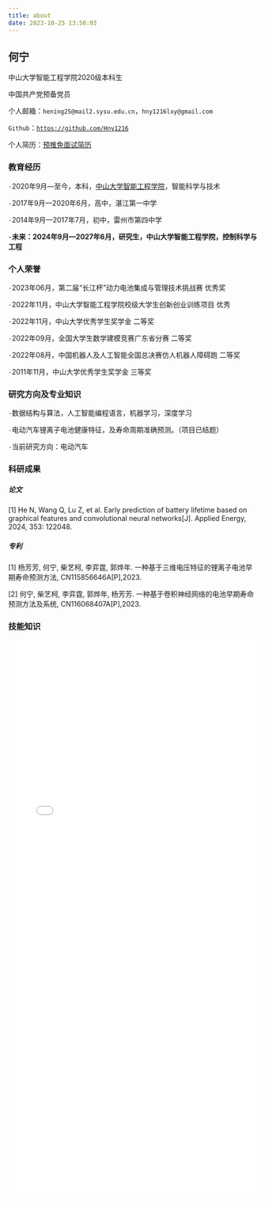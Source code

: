 ```yaml
---
title: about
date: 2023-10-25 13:58:03
---
```


## 何宁

中山大学智能工程学院2020级本科生

中国共产党预备党员

个人邮箱：`hening25@mail2.sysu.edu.cn`，`hny1216lxy@gmail.com`

`Github`：[`https://github.com/Hny1216`](https://github.com/Hny1216)

个人简历：[预推免面试简历](source/downloads/简历20231025.pdf)



### 教育经历

`·`2020年9月—至今，本科，[中山大学智能工程学院](https://ise.sysu.edu.cn/index.htm)，智能科学与技术

`·`2017年9月—2020年6月，高中，湛江第一中学

`·`2014年9月—2017年7月，初中，雷州市第四中学

**`·`未来：2024年9月—2027年6月，研究生，中山大学智能工程学院，控制科学与工程**



### 个人荣誉

`·`2023年06月，第二届“长江杯”动力电池集成与管理技术挑战赛 优秀奖

`·`2022年11月，中山大学智能工程学院校级大学生创新创业训练项目 优秀

`·`2022年11月，中山大学优秀学生奖学金 二等奖

`·`2022年09月，全国大学生数学建模竞赛广东省分赛 二等奖

`·`2022年08月，中国机器人及人工智能全国总决赛仿人机器人障碍跑 二等奖

`·`2011年11月，中山大学优秀学生奖学金 三等奖



### 研究方向及专业知识

`·`数据结构与算法，人工智能编程语言，机器学习，深度学习

`·`电动汽车锂离子电池健康特征，及寿命周期准确预测。（项目已结题）

`·`当前研究方向：电动汽车



### 科研成果

##### 论文

[1] He N, Wang Q, Lu Z, et al. Early prediction of battery lifetime based on graphical features and convolutional neural networks[J]. Applied Energy, 2024, 353: 122048.

##### 专利

[1] 杨芳芳, 何宁, 柴艺柯, 李弈霆, 郭烨年. 一种基于三维电压特征的锂离子电池早期寿命预测方法, CN115856646A[P],2023.

[2] 何宁, 柴艺柯, 李弈霆, 郭烨年, 杨芳芳. 一种基于卷积神经网络的电池早期寿命预测方法及系统, CN116068407A[P],2023.



### 技能知识



<embed src="\about\简历20231025.pdf#toolbar=0" type="application/pdf" width="100%" height="1131px" />



